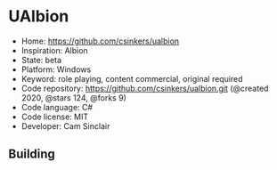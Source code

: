 # UAlbion

- Home: https://github.com/csinkers/ualbion
- Inspiration: Albion
- State: beta
- Platform: Windows
- Keyword: role playing, content commercial, original required
- Code repository: https://github.com/csinkers/ualbion.git (@created 2020, @stars 124, @forks 9)
- Code language: C#
- Code license: MIT
- Developer: Cam Sinclair

## Building
